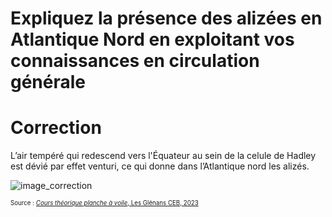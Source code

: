 ﻿# Expliquez la présence des alizées en Atlantique Nord en exploitant vos connaissances en circulation générale

# Correction

L’air tempéré qui redescend vers l'Équateur au sein de la celule de Hadley est dévié par effet venturi, ce qui donne dans l’Atlantique nord les alizés.

![image_correction](./images/circulation_generale.png)

<sup><sub>Source : [*Cours théorique planche à voile*, Les Glénans CEB, 2023](https://encadrementbenevole.glenans.asso.fr/wp-content/uploads/2023/07/Cours-theorique-PAV-Version-1.pdf) </sub></sup>